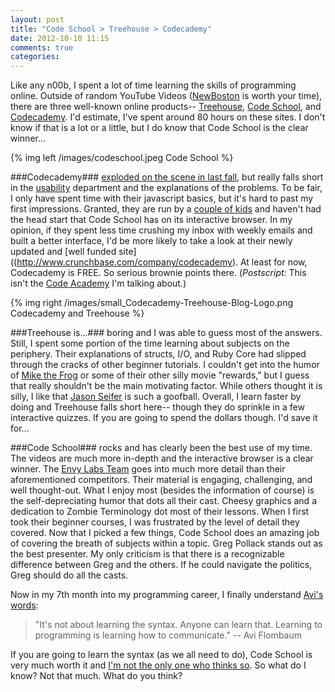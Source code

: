 ```yaml
---
layout: post
title: "Code School > Treehouse > Codecademy"
date: 2012-10-10 11:15
comments: true
categories: 
---
```


Like any n00b, I spent a lot of time learning the skills of programming online. Outside of random YouTube Videos ([NewBoston](http://www.youtube.com/user/thenewboston) is worth your time), there are three well-known online products-- [Treehouse](http://teamtreehouse.com/), [Code School](http://www.codeschool.com/), and [Codecademy](http://www.codecademy.com/). I'd estimate, I've spent around 80 hours on these sites. I don't know if that is a lot or a little, but I do know that Code School is the clear winner...

{% img left /images/codeschool.jpeg Code School %}

###Codecademy###
[exploded on the scene in last fall](http://www.businessinsider.com/codecademy-1000000-users-2012-1), but really falls short in the [usability](http://programmingzen.com/2012/01/16/on-the-usability-of-codecademy/) department and the explanations of the problems. To be fair, I only have spent time with their javascript basics, but it's hard to past my first impressions. Granted, they are run by a [couple of kids](http://mashable.com/2012/07/25/zach-sims-codecademy/) and haven't had the head start that Code School has on its interactive browser. In my opinion, if they spent less time crushing my inbox with weekly emails and built a better interface, I'd be more likely to take a look at their newly updated and [well funded site]((http://www.crunchbase.com/company/codecademy). At least for now, Codecademy is FREE. So serious brownie points there. (*Postscript:* This isn't the [Code Academy](http://www.builtinchicago.org/blog/code-academy-evolves-starter-league-and-partners-37signals) I'm talking about.) 

{% img right /images/small_Codecademy-Treehouse-Blog-Logo.png Codecademy and Treehouse %}

###Treehouse is...###
boring and I was able to guess most of the answers. Still, I spent some portion of the time learning about subjects on the periphery. Their explanations of structs, I/O, and Ruby Core had slipped through the cracks of other beginner tutorials. I couldn't get into the humor of [Mike the Frog](http://www.youtube.com/watch?v=jQNXtyoyHic) or some of their other silly movie "rewards," but I guess that really shouldn't be the main motivating factor. While others thought it is silly, I like that [Jason Seifer](https://twitter.com/jseifer) is such a goofball. Overall, I learn faster by doing and Treehouse falls short here-- though they do sprinkle in a few interactive quizzes. If you are going to spend the dollars though. I'd save it for...

###Code School###
rocks and has clearly been the best use of my time. The videos are much more in-depth and the interactive browser is a clear winner. The [Envy Labs Team](http://envylabs.com/) goes into much more detail than their aforementioned competitors. Their material is engaging, challenging, and well thought-out. What I enjoy most (besides the information of course) is the self-depreciating humor that dots all their cast. Cheesy graphics and a dedication to Zombie Terminology dot most of their lessons. When I first took their beginner courses, I was frustrated by the level of detail they covered. Now that I picked a few things, Code School does an amazing job of covering the breath of subjects within a topic. Greg Pollack stands out as the best presenter. My only criticism is that there is a recognizable difference between Greg and the others. If he could navigate the politics, Greg should do all the casts.

Now in my 7th month into my programming career, I finally understand [Avi's words](http://shitavisays.tumblr.com/):
>"It's not about learning the syntax. Anyone can learn that. Learning to programming is learning how to communicate." -- Avi Flombaum

If you are going to learn the syntax (as we all need to do), Code School is very much worth it and [I'm not the only one who thinks so](http://paulstamatiou.com/code-school-learn-by-doing). So what do I know? Not that much. What do you think?

